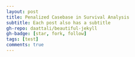 ```yaml
---
layout: post
title: Penalized Casebase in Survival Analysis
subtitle: Each post also has a subtitle
gh-repo: daattali/beautiful-jekyll
gh-badge: [star, fork, follow]
tags: [test]
comments: true
---
```

